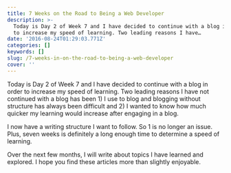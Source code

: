 ```yaml
---
title: 7 Weeks on the Road to Being a Web Developer
description: >-
  Today is Day 2 of Week 7 and I have decided to continue with a blog in order
  to increase my speed of learning. Two leading reasons I have…
date: '2016-08-24T01:29:03.771Z'
categories: []
keywords: []
slug: /7-weeks-in-on-the-road-to-being-a-web-developer
cover: ''
---
```


Today is Day 2 of Week 7 and I have decided to continue with a blog in order to increase my speed of learning. Two leading reasons I have not continued with a blog has been 1) I use to blog and blogging without structure has always been difficult and 2) I wanted to know how much quicker my learning would increase after engaging in a blog.

I now have a writing structure I want to follow. So 1 is no longer an issue. Plus, seven weeks is definitely a long enough time to determine a speed of learning.

Over the next few months, I will write about topics I have learned and explored. I hope you find these articles more than slightly enjoyable.